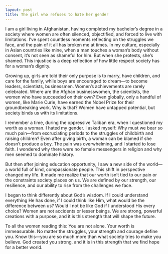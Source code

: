 ```yaml
---
layout: post
title: The girl who refuses to hate her gender
---
```

    
I am a girl living in Afghanistan, having completed my bachelor’s degree in a society where women are often silenced, objectified, and forced to live with limitations. I’ve spent countless moments reflecting on the struggles we face, and the pain of it all has broken me at times. In my culture, especially in Asian countries like mine, when a man touches a woman’s body without consent, it’s not seen as shameful for him. But when she protests, she’s shamed. This injustice is a deep reflection of how little respect society has for a woman’s dignity.

Growing up, girls are told their only purpose is to marry, have children, and care for the family, while boys are encouraged to dream—to become leaders, scientists, businessmen. Women’s achievements are rarely celebrated. Where are the Afghan businesswomen, the scientists, the women who have succeeded on their own? Even globally, only a handful of women, like Marie Curie, have earned the Nobel Prize for their groundbreaking work. Why is that? Women have untapped potential, but society binds us with its limitations.

I remember a time, during the oppressive Taliban era, when I questioned my worth as a woman. I hated my gender. I asked myself: Why must we bear so much pain—from excruciating periods to the struggles of childbirth and raising children? Even after giving birth, a woman can be blamed if she doesn’t produce a boy. The pain was overwhelming, and I started to lose faith. I wondered why there were no female messengers in religion and why men seemed to dominate history.

But then after joining education opportunity, I saw a new side of the world—a world full of kind, compassionate people. This shift in perspective changed my life. It made me realize that our worth isn’t tied to our pain or the constraints society places on us. We are defined by our strength, our resilience, and our ability to rise from the challenges we face.

I began to think differently about God’s wisdom. If I could understand everything He has done, if I could think like Him, what would be the difference between us? Would I not be like God if I understood His every choice? Women are not accidents or lesser beings. We are strong, powerful creations with a purpose, and it is this strength that will shape the future.

To all the women reading this: You are not alone. Your worth is immeasurable. No matter the struggles, your strength and courage define you. Know this—you are so much more than what society tries to make you believe. God created you strong, and it is in this strength that we find hope for a better world.
